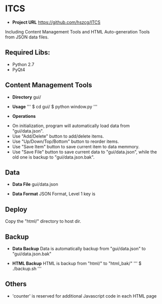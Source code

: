 ITCS
====

+ **Project URL**
https://github.com/hszcg/ITCS

Including Content Management Tools and HTML Auto-generation Tools from JSON data files.


## Required Libs:
* Python 2.7
* PyQt4


## Content Management Tools
+ **Directory**
gui/

+ **Usage**
'''
$ cd gui/
$ python window.py 
'''

+ **Operations**
* On initialization, program will automatically load data from "gui/data.json".
* Use "Add/Delete" button to add/delete items.
* Use "Up/Down/Top/Bottom" button to reorder items.
* Use "Save Item" button to save current item to data memmory.
* Use "Save File" button to save current data to "gui/data.json", while the old one is backup to "gui/data.json.bak".


## Data
+ **Data File**
gui/data.json 

+ **Data Format**
JSON Format, Level 1 key is 


## Deploy
Copy the "html/" directory to host dir.


## Backup
+ **Data Backup**
Data is automatically backup from "gui/data.json" to "gui/data.json.bak"

+ **HTML Backup**
HTML is backup from "html/" to "html_bak/"
'''
$ ./backup.sh 
'''


## Others
* 'counter' is reserved for additional Javascript code in each HTML page

